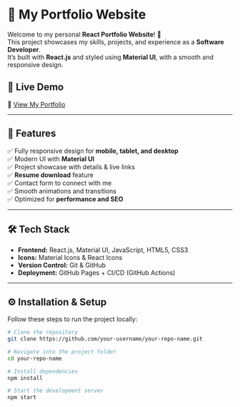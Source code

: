 # 🌟 My Portfolio Website  

Welcome to my personal **React Portfolio Website**! 🚀  
This project showcases my skills, projects, and experience as a **Software Developer**.  
It’s built with **React.js** and styled using **Material UI**, with a smooth and responsive design.  

## 🚀 Live Demo  
🔗 [View My Portfolio](https://tarakram0123.github.io/portfolio/) 

---

## 📌 Features  

✅ Fully responsive design for **mobile, tablet, and desktop**  
✅ Modern UI with **Material UI**  
✅ Project showcase with details & live links  
✅ **Resume download** feature  
✅ Contact form to connect with me  
✅ Smooth animations and transitions  
✅ Optimized for **performance and SEO**  

---

## 🛠️ Tech Stack  

- **Frontend:** React.js, Material UI, JavaScript, HTML5, CSS3  
- **Icons:** Material Icons & React Icons  
- **Version Control:** Git & GitHub  
- **Deployment:** GitHub Pages + CI/CD (GitHub Actions)  

---

## ⚙️ Installation & Setup  

Follow these steps to run the project locally:  

```bash
# Clone the repository
git clone https://github.com/your-username/your-repo-name.git

# Navigate into the project folder
cd your-repo-name

# Install dependencies
npm install

# Start the development server
npm start

